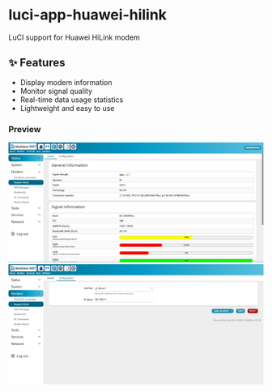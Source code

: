 # luci-app-huawei-hilink
LuCI support for Huawei HiLink modem

## ✨ Features
- Display modem information
- Monitor signal quality
- Real-time data usage statistics
- Lightweight and easy to use

### Preview

![](https://raw.githubusercontent.com/Maizil41/Huawei-HiLink/refs/heads/main/img/view.png)
![](https://raw.githubusercontent.com/Maizil41/Huawei-HiLink/refs/heads/main/img/config.png)
